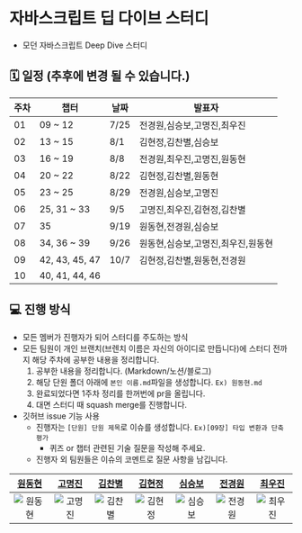 # 자바스크립트 딥 다이브 스터디

- 모던 자바스크립트 Deep Dive 스터디

## 🗓️ 일정 (추후에 변경 될 수 있습니다.)

| 주차 | 챕터           | 날짜      | 발표자                                    |
| ---- | -------------- | --------- | ----------------------------------------- |
| 01   | 09 ~ 12        | 7/25 | 전경원,심승보,고명진,최우진|
| 02   | 13 ~ 15        | 8/1  | 김현정,김찬별,심승보   |
| 03   | 16 ~ 19        | 8/8  | 전경원,최우진,고명진,원동현|
| 04   | 20 ~ 22        | 8/22 | 김현정,김찬별,원동현|
| 05   | 23 ~ 25        | 8/29 | 전경원,심승보,고명진|
| 06   | 25, 31 ~ 33    | 9/5  | 고명진,최우진,김현정,김찬별 |
| 07   | 35        | 9/19 | 원동현,전경원,심승보 |
| 08   | 34, 36 ~ 39        | 9/26 | 원동현,심승보,고명진,최우진,원동현 |
| 09   | 42, 43, 45, 47 | 10/7 | 김현정,김찬별,원동현,전경원 |
| 10   | 40, 41, 44, 46 |  |           |



## 💻 진행 방식
- 모든 멤버가 진행자가 되어 스터디를 주도하는 방식
- 모든 팀원이 개인 브랜치(브렌치 이름은 자신의 아이디로 만듭니다)에 스터디 전까지 해당 주차에 공부한 내용을 정리합니다.
  1. 공부한 내용을 정리합니다. (Markdown/노션/블로그)
  2. 해당 단원 폴더 아래에 `본인 이름.md`파일을 생성합니다. `Ex) 원동현.md`
  3. 완료되었다면 1주차 정리를 한꺼번에 pr을 올립니다.
  4. 대면 스터디 때 squash merge를 진행합니다.
- 깃허브 issue 기능 사용
  - 진행자는 `[단원] 단원 제목`로 이슈를 생성합니다. `Ex)[09장] 타입 변환과 단축 평가`
    - 퀴즈 or 챕터 관련된 기술 질문을 작성해 주세요.
  - 진행자 외 팀원들은 이슈의 코멘트로 질문 사항을 남깁니다.




|[원동현](https://github.com/Hellol77)|[고명진](https://github.com/myoungjinGo-FE)|[김찬별](https://github.com/cksquf98)|[김현정](https://github.com/hyeonjeongk)|[심승보](https://github.com/seungboshim)|[전경원](https://github.com/jeonkyungwon)|[최우진](https://github.com/jinnius02)|
| :----------------------------------------------------------------------------------------------------------------------------------------------------: | :----------------------------------------------------------------------------------------------------------------------------------------------------: | :------------------------------------------------------------------------------------------------------------------------------------------------: | :---------------------------------------------------------------------------------------------------------------------------------------------------: | :------------------------------------------------------------------------------------------------------------------------------------------------: | :------------------------------------------------------------------------------------------------------------------------------------------------: | :------------------------------------------------------------------------------------------------------------------------------------------------: |
| ![원동현](https://github.com/Hellol77.png) | ![고명진](https://github.com/myoungjinGo-FE.png) | ![김찬별](https://github.com/cksquf98.png) | ![김현정](https://github.com/hyeonjeongk.png) | ![심승보](https://github.com/seungboshim.png)|![전경원](https://github.com/jeonkyungwon.png)|![최우진](https://github.com/jinnius02.png)|
